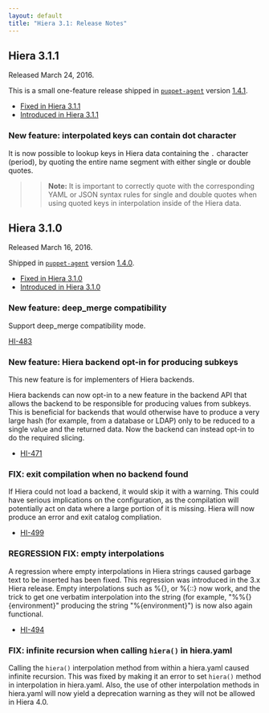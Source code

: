 ```yaml
---
layout: default
title: "Hiera 3.1: Release Notes"
---
```


[`puppet-agent`]: /puppet/4.4/reference/about_agent.html

## Hiera 3.1.1

Released March 24, 2016.

This is a small one-feature release shipped in [`puppet-agent`][] version [1.4.1](/puppet/4.4/reference/release_notes_agent.html#puppet-agent-140). 

* [Fixed in Hiera 3.1.1](https://tickets.puppetlabs.com/issues/?jql=fixVersion+%3D+%27HI+3.1.1%27)
* [Introduced in Hiera 3.1.1](https://tickets.puppetlabs.com/issues/?jql=affectedVersion+%3D+%27HI+3.1.1%27)

### New feature: interpolated keys can contain dot character

It is now possible to lookup keys in Hiera data containing the `.` character (period), by quoting the entire name segment with either single or double quotes.

>>**Note:** It is important to correctly quote with the corresponding YAML or JSON syntax rules for single and double quotes when using quoted keys in interpolation inside of the Hiera data.


## Hiera 3.1.0

Released March 16, 2016.

Shipped in [`puppet-agent`][] version [1.4.0](/puppet/4.4/reference/release_notes_agent.html#puppet-agent-140).

* [Fixed in Hiera 3.1.0](https://tickets.puppetlabs.com/issues/?jql=fixVersion+%3D+%27HI+3.1.0%27)
* [Introduced in Hiera 3.1.0](https://tickets.puppetlabs.com/issues/?jql=affectedVersion+%3D+%27HI+3.1.0%27)

### New feature: deep_merge compatibility

Support deep_merge compatibility mode.

[HI-483](https://tickets.puppetlabs.com/browse/HI-483)

### New feature: Hiera backend opt-in for producing subkeys

This new feature is for implementers of Hiera backends. 

Hiera backends can now opt-in to a new feature in the backend API that allows the backend to be responsible for producing values from subkeys. This is beneficial for backends that would otherwise have to produce a very large hash (for example, from a database or LDAP) only to be reduced to a single value and the returned data. Now the backend can instead opt-in to do the required slicing. 

* [HI-471](https://tickets.puppetlabs.com/browse/HI-471)

### FIX: exit compilation when no backend found

If Hiera could not load a backend, it would skip it with a warning. This could have serious implications on the configuration, as the compilation will potentially act on data where a large portion of it is missing. Hiera will now produce an error and exit catalog compliation.

* [HI-499](https://tickets.puppetlabs.com/browse/HI-499)

### REGRESSION FIX: empty interpolations

A regression where empty interpolations in Hiera strings caused garbage text to be inserted has been fixed. This regression was introduced in the 3.x Hiera release. Empty interpolations such as %{}, or %{::} now work, and the trick to get one verbatim interpolation into the string (for example, "%%{}{environment}" producing the string "%{environment}") is now also again functional.

* [HI-494](https://tickets.puppetlabs.com/browse/HI-494)

### FIX: infinite recursion when calling `hiera()` in hiera.yaml

Calling the `hiera()` interpolation method from within a hiera.yaml caused infinite recursion. This was fixed by making it an error to set `hiera()` method in interpolation in hiera.yaml. Also, the use of other interpolation methods in hiera.yaml will now yield a deprecation warning as they will not be allowed in Hiera 4.0.
